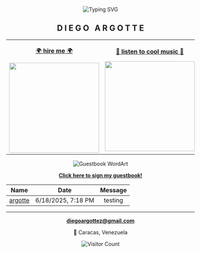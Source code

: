 <div align="center">

<img src="https://readme-typing-svg.herokuapp.com?font=Comic+Sans+MS&size=25&duration=3000&pause=1000&color=FF6B6B&background=000000&center=true&vCenter=true&multiline=true&width=600&height=80&lines=+Software+Engineer+;+Building+Cool+Stuff+" alt="Typing SVG" />

</div>

<div align="center">

## D I E G O &nbsp; A R G O T T E

</div>

<div align="center">

<table align="center">
<tr>
<td align="center" width="50%">

[🌍 **hire me** 🌍](https://github.com/argotte)

<img src="https://media.giphy.com/media/L1R1tvI9svkIWwpVYr/giphy.gif" width="240">

</td>
<td align="center" width="50%">

[🎵 **listen to cool music** 🎵](https://www.youtube.com/watch?v=dQw4w9WgXcQ)

<img src="https://media.giphy.com/media/3o7qDEq2bMbcbPRQ2c/giphy.gif" width="240">

</td>
</tr>
</table>

</div>

<div align="center">

<img src="https://readme-typing-svg.herokuapp.com?font=Creepster&size=45&duration=2000&pause=500&color=FF6B9D&background=000000&center=true&vCenter=true&multiline=true&width=600&height=120&lines=+G+U+E+S+T+B+O+O+K+;✨+ADD+A+NEW+ENTRY+✨" alt="Guestbook WordArt" />

<br>

**[Click here to sign my guestbook!](https://github.com/argotte/argotte/issues/1)**

</div>

<div align="center">

<!-- Guestbook -->

|                 Name                  |        Date        | Message |
| :-----------------------------------: | :----------------: | :-----: |
| [argotte](https://github.com/argotte) | 6/18/2025, 7:18 PM | testing |

<!-- Guestbook -->

</div>

---

<div align="center">

**diegoargottez@gmail.com**

📍 Caracas, Venezuela

</div>

<div align="center">

![Visitor Count](https://profile-counter.glitch.me/argotte/count.svg)

</div>

